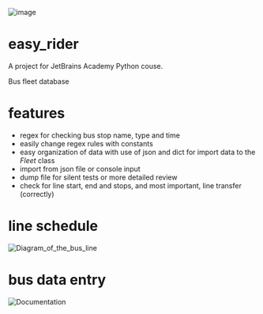 ![image](https://user-images.githubusercontent.com/99888480/163489598-0c80f106-0803-4937-a265-4fb365c2eb76.png)

# easy_rider
A project for JetBrains Academy Python couse.

Bus fleet database

# features
* regex for checking bus stop name, type and time
* easily change regex rules with constants
* easy organization of data with use of json and dict for import data to the _Fleet_ class
* import from json file or console input
* dump file for silent tests or more detailed review
* check for line start, end and stops, and most important, line transfer (correctly)

# line schedule
![Diagram_of_the_bus_line](https://user-images.githubusercontent.com/99888480/163691172-4eca8413-e4a1-424c-90e9-7f72f8e2b3a1.jpg)

# bus data entry
![Documentation](https://user-images.githubusercontent.com/99888480/163691237-3cdccd83-de19-4dab-be82-2ae01bdf633f.jpg)
